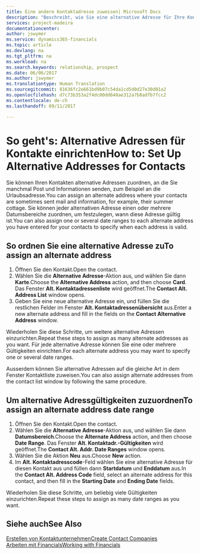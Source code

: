 ```yaml
---
title: Eine andere Kontaktadresse zuweisen| Microsoft Docs
description: "Beschreibt, wie Sie eine alternative Adresse für Ihre Kontakte zuweisen, an die Sie manchmal Informationen senden."
services: project-madeira
documentationcenter: 
author: jswymer
ms.service: dynamics365-financials
ms.topic: article
ms.devlang: na
ms.tgt_pltfrm: na
ms.workload: na
ms.search.keywords: relationship, prospect
ms.date: 06/06/2017
ms.author: jswymer
ms.translationtype: Human Translation
ms.sourcegitcommit: 81636fc2e661bd9b07c54da1cd5d0d27e30d01a2
ms.openlocfilehash: d7c73b353a2f4dc00dd648ae312a7b8adfb7fcc2
ms.contentlocale: de-ch
ms.lasthandoff: 09/11/2017

---
```

# <a name="how-to-set-up-alternative-addresses-for-contacts"></a><span data-ttu-id="6405d-103">So geht's: Alternative Adressen für Kontakte einrichten</span><span class="sxs-lookup"><span data-stu-id="6405d-103">How to: Set Up Alternative Addresses for Contacts</span></span>
<span data-ttu-id="6405d-104">Sie können Ihren Kontakten alternative Adressen zuordnen, an die Sie manchmal Post und Informationen senden, zum Beispiel an die Urlaubsadresse.</span><span class="sxs-lookup"><span data-stu-id="6405d-104">You can assign an alternate address where your contacts are sometimes sent mail and information, for example, their summer cottage.</span></span> <span data-ttu-id="6405d-105">Sie können jeder alternativen Adresse einen oder mehrere Datumsbereiche zuordnen, um festzulegen, wann diese Adresse gültig ist.</span><span class="sxs-lookup"><span data-stu-id="6405d-105">You can also assign one or several date ranges to each alternate address you have entered for your contacts to specify when each address is valid.</span></span>

## <a name="to-assign-an-alternate-address"></a><span data-ttu-id="6405d-106">So ordnen Sie eine alternative Adresse zu</span><span class="sxs-lookup"><span data-stu-id="6405d-106">To assign an alternate address</span></span>
1. <span data-ttu-id="6405d-107">Öffnen Sie den Kontakt.</span><span class="sxs-lookup"><span data-stu-id="6405d-107">Open the contact.</span></span>
2. <span data-ttu-id="6405d-108">Wählen Sie die **Alternative Adresse**-Aktion aus, und wählen Sie dann **Karte**.</span><span class="sxs-lookup"><span data-stu-id="6405d-108">Choose the **Alternative Address** action, and then choose **Card**.</span></span> <span data-ttu-id="6405d-109">Das Fenster **Alt. Kontaktadressenliste** wird geöffnet.</span><span class="sxs-lookup"><span data-stu-id="6405d-109">The **Contact Alt. Address List** window opens.</span></span>
3. <span data-ttu-id="6405d-110">Geben Sie eine neue alternative Adresse ein, und füllen Sie die restlichen Felder im Fenster **Alt. Kontaktadressenübersicht** aus.</span><span class="sxs-lookup"><span data-stu-id="6405d-110">Enter a new alternate address and fill in the fields on the **Contact Alternative Address** window.</span></span>

<span data-ttu-id="6405d-111">Wiederholen Sie diese Schritte, um weitere alternative Adressen einzurichten.</span><span class="sxs-lookup"><span data-stu-id="6405d-111">Repeat these steps to assign as many alternate addresses as you want.</span></span> <span data-ttu-id="6405d-112">Für jede alternative Adresse können Sie eine oder mehrere Gültigkeiten einrichten.</span><span class="sxs-lookup"><span data-stu-id="6405d-112">For each alternate address you may want to specify one or several date ranges.</span></span>

<span data-ttu-id="6405d-113">Ausserdem können Sie alternative Adressen auf die gleiche Art in dem Fenster Kontaktliste zuweisen.</span><span class="sxs-lookup"><span data-stu-id="6405d-113">You can also assign alternate addresses from the contact list window by following the same procedure.</span></span>

## <a name="to-assign-an-alternate-address-date-range"></a><span data-ttu-id="6405d-114">Um alternative Adressgültigkeiten zuzuordnen</span><span class="sxs-lookup"><span data-stu-id="6405d-114">To assign an alternate address date range</span></span>
1. <span data-ttu-id="6405d-115">Öffnen Sie den Kontakt.</span><span class="sxs-lookup"><span data-stu-id="6405d-115">Open the contact.</span></span>
2. <span data-ttu-id="6405d-116">Wählen Sie die **Alternative Adresse**-Aktion aus, und wählen Sie dann **Datumsbereich**.</span><span class="sxs-lookup"><span data-stu-id="6405d-116">Choose the **Alternate Address** action, and then choose **Date Range**.</span></span> <span data-ttu-id="6405d-117">Das Fenster **Alt. Kontaktadr.-Gültigkeiten** wird geöffnet.</span><span class="sxs-lookup"><span data-stu-id="6405d-117">The **Contact Alt. Addr. Date Ranges** window opens.</span></span>
3. <span data-ttu-id="6405d-118">Wählen Sie die Aktion **Neu** aus.</span><span class="sxs-lookup"><span data-stu-id="6405d-118">Choose **New** action.</span></span>
4. <span data-ttu-id="6405d-119">Im **Alt. Kontaktadresscode**-Feld wählen Sie eine alternative Adresse für diesen Kontakt aus und füllen dann **Startdatum** und **Enddatum** aus.</span><span class="sxs-lookup"><span data-stu-id="6405d-119">In the **Contact Alt. Address Code** field, select an alternate address for this contact, and then fill in the **Starting Date** and **Ending Date** fields.</span></span>

<span data-ttu-id="6405d-120">Wiederholen Sie diese Schritte, um beliebig viele Gültigkeiten einzurichten.</span><span class="sxs-lookup"><span data-stu-id="6405d-120">Repeat these steps to assign as many date ranges as you want.</span></span>

## <a name="see-also"></a><span data-ttu-id="6405d-121">Siehe auch</span><span class="sxs-lookup"><span data-stu-id="6405d-121">See Also</span></span>
[<span data-ttu-id="6405d-122">Erstellen von Kontaktunternehmen</span><span class="sxs-lookup"><span data-stu-id="6405d-122">Create Contact Companies</span></span>](marketing-create-contact-companies.md)  
[<span data-ttu-id="6405d-123">Arbeiten mit Financials</span><span class="sxs-lookup"><span data-stu-id="6405d-123">Working with Financials</span></span>](ui-work-product.md)

